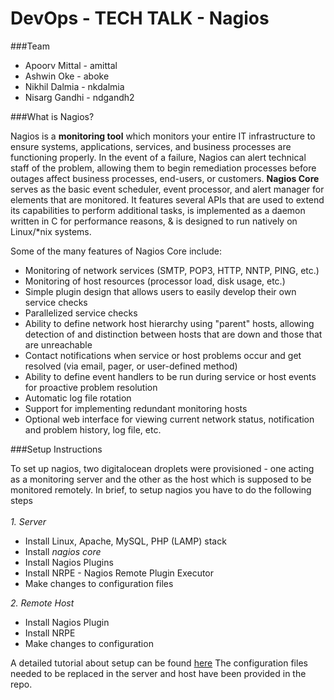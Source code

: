 # DevOps - TECH TALK - Nagios

###Team
* Apoorv Mittal - amittal
* Ashwin Oke    - aboke
* Nikhil Dalmia - nkdalmia
* Nisarg Gandhi - ndgandh2

###What is Nagios?

Nagios is a **monitoring tool** which monitors your entire IT infrastructure to ensure systems, applications, services, and business processes are functioning properly. In the event of a failure, Nagios can alert technical staff of the problem, allowing them to begin remediation processes before outages affect business processes, end-users, or customers. **Nagios Core** serves as the basic event scheduler, event processor, and alert manager for elements that are monitored. It features several APIs that are used to extend its capabilities to perform additional tasks, is implemented as a daemon written in C for performance reasons, & is designed to run natively on Linux/*nix systems.

Some of the many features of Nagios Core include:

* Monitoring of network services (SMTP, POP3, HTTP, NNTP, PING, etc.)
* Monitoring of host resources (processor load, disk usage, etc.)
* Simple plugin design that allows users to easily develop their own service checks
* Parallelized service checks
* Ability to define network host hierarchy using "parent" hosts, allowing detection of and distinction between hosts that are down and those that are unreachable
* Contact notifications when service or host problems occur and get resolved (via email, pager, or user-defined method)
* Ability to define event handlers to be run during service or host events for proactive problem resolution
* Automatic log file rotation
* Support for implementing redundant monitoring hosts
* Optional web interface for viewing current network status, notification and problem history, log file, etc.

###Setup Instructions

To set up nagios, two digitalocean droplets were provisioned - one acting as a monitoring server and the other as the host which is supposed to be monitored remotely.
In brief, to setup nagios you have to do the following steps
<br><br>*1. Server*
* Install Linux, Apache, MySQL, PHP (LAMP) stack
* Install *nagios core*
* Install Nagios Plugins
* Install NRPE - Nagios Remote Plugin Executor
* Make changes to configuration files

*2. Remote Host*
* Install Nagios Plugin
* Install NRPE
* Make changes to configuration

A detailed tutorial about setup can be found [here](https://www.digitalocean.com/community/tutorials/how-to-install-nagios-4-and-monitor-your-servers-on-ubuntu-14-04)
The configuration files needed to be replaced in the server and host have been provided in the repo.

